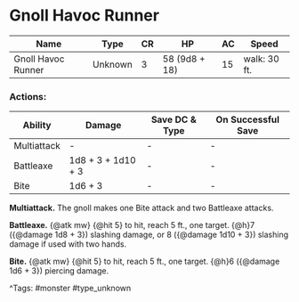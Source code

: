 # Gnoll Havoc Runner

| Name | Type | CR | HP | AC | Speed |
|------|------|----|----|----|-------|
| Gnoll Havoc Runner | Unknown | 3 | 58 (9d8 + 18) | 15 | walk: 30 ft. |

### Actions:

| Ability | Damage | Save DC & Type | On Successful Save |
|---------|--------|----------------|--------------------|
| Multiattack | - | - | - |
| Battleaxe | 1d8 + 3 + 1d10 + 3 | - | - |
| Bite | 1d6 + 3 | - | - |


**Multiattack.** The gnoll makes one Bite attack and two Battleaxe attacks.

**Battleaxe.** {@atk mw} {@hit 5} to hit, reach 5 ft., one target. {@h}7 ({@damage 1d8 + 3}) slashing damage, or 8 ({@damage 1d10 + 3}) slashing damage if used with two hands.

**Bite.** {@atk mw} {@hit 5} to hit, reach 5 ft., one target. {@h}6 ({@damage 1d6 + 3}) piercing damage.

^Tags: #monster #type_unknown